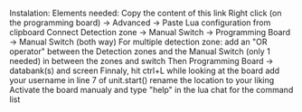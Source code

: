 Instalation:
Elements needed:
Copy the content of this link
Right click (on the programming board) -> Advanced -> Paste Lua configuration from clipboard
Connect Detection zone -> Manual Switch -> Programming Board -> Manual Switch (both way)
For multiple detection zone: add an "OR operator" between the Detection zones and the Manual Switch
(only 1 needed) in between the zones and switch
Then Programming Board -> databank(s) and screen
Finnaly, hit ctrl+L while looking at the board
add your username in line 7 of unit.start()
rename the location to your liking
Activate the board manualy and type "help" in the lua chat for the command list
